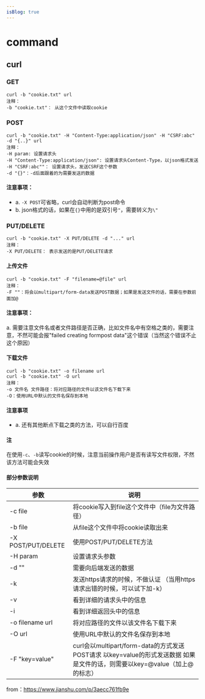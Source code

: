 ```yaml
---
isBlog: true
---
```


# command

## curl
### GET
```
curl -b "cookie.txt" url
注释：
-b "cookie.txt"： 从这个文件中读取cookie
```

### POST
```
curl -b "cookie.txt" -H "Content-Type:application/json" -H "CSRF:abc" -d "{..}" url
注释：
-H param: 设置请求头
-H "Content-Type:application/json": 设置请求头Content-Type，以json格式发送
-H "CSRF:abc""： 设置请求头，发送CSRF这个参数
-d "{}"：-d后面跟着的为需要发送的数据
```
#### 注意事项：
* a. `-X POST`可省略，curl会自动判断为post命令
* b. json格式的话，如果在`{}`中用的是双引号`"`，需要转义为`\"`

### PUT/DELETE
```
curl -b "cookie.txt" -X PUT/DELETE -d "..." url
注释：
-X PUT/DELETE： 表示发送的是PUT/DELETE请求
```

#### 上传文件
```
curl -b "cookie.txt" -F "filename=@file" url
注释：
-F ""：将会以multipart/form-data发送POST数据；如果是发送文件的话，需要在参数前面加@
```

#### 注意事项：
a. 需要注意文件名或者文件路径是否正确，比如文件名中有空格之类的，需要注意，不然可能会报"failed creating formpost data"这个错误（当然这个错误不止这个原因）

#### 下载文件
```
curl -b "cookie.txt" -o filename url
curl -b "cookie.txt" -O url
注释：
-o 文件名 文件路径：将对应路径的文件以该文件名下载下来
-O：使用URL中默认的文件名保存到本地
```

#### 注意事项
* a. 还有其他断点下载之类的方法，可以自行百度

#### 注
在使用`-c`、`-b`读写cookie的时候，注意当前操作用户是否有读写文件权限，不然该方法可能会失效

#### 部分参数说明
| 参数 | 说明 |
| ---- | ---- |
|  -c file	|  将cookie写入到file这个文件中（file为文件路径）|  
|  -b file	|  从file这个文件中将cookie读取出来 |  
|  -X POST/PUT/DELETE	|  使用POST/PUT/DELETE方法 |  
|  -H param	|  设置请求头参数 |
|  -d ""	|  需要向后端发送的数据 |
|  -k	|  发送https请求的时候，不做认证 （当用https请求出错的时候，可以试下加-k） |
|  -v	|  看到详细的请求头中的信息 |
|  -i	|  看到详细返回头中的信息 |
|  -o filename url	|  将对应路径的文件以该文件名下载下来 |  
|  -O url	|  使用URL中默认的文件名保存到本地 |
|  -F "key=value" | curl会以multipart/form-data的方式发送POST请求 以key=value的形式发送数据 如果是文件的话，则需要以key=@value（加上@的标志）|  

from：https://www.jianshu.com/p/3aecc761fb9e
